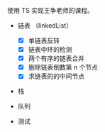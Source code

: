 使用 TS 实现王争老师的课程。

- 链表 （linkedList）
  - [x] 单链表反转
  - [x] 链表中环的检测
  - [x] 两个有序的链表合并
  - [x] 删除链表倒数第 n 个节点
  - [x] 求链表的的中间节点

- 栈

- 队列

- 测试
